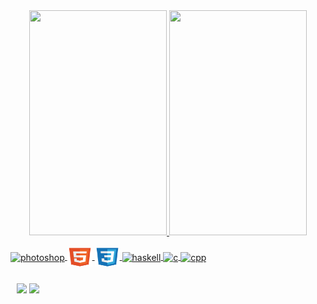 <div align="center">
  <a href="https://github.com/ThurFerreira">
  <img height="360px" width="220px" src="https://github-readme-stats.vercel.app/api?username=ThurFerreira&show_icons=true&theme=dark&include_all_commits=true&count_private=true"/>
  <img height="360px" width="220px" src="https://github-readme-stats.vercel.app/api/top-langs/?username=ThurFerreira&layout=compact&langs_count=7&theme=dark"/>
</div>
  
<div style="display: inline_block"><br>      
  <img align="center" alt="photoshop" height="30" width="40" src="https://cdn.jsdelivr.net/gh/devicons/devicon/icons/photoshop/photoshop-line.svg" />
  <img align="center" alt="HTML" height="30" width="40" src="https://raw.githubusercontent.com/devicons/devicon/master/icons/html5/html5-original.svg">
  <img align="center" alt="CSS" height="30" width="40" src="https://raw.githubusercontent.com/devicons/devicon/master/icons/css3/css3-original.svg">
  <img align="center" alt="haskell" height="30" width="40" src="https://cdn.jsdelivr.net/gh/devicons/devicon/icons/haskell/haskell-original.svg" />
  <img align="center" alt="c" height="30" width="40" src="https://cdn.jsdelivr.net/gh/devicons/devicon/icons/c/c-original.svg" />
  <img align="center" alt="cpp " height="30" width="40" src="https://cdn.jsdelivr.net/gh/devicons/devicon/icons/cplusplus/cplusplus-original.svg" />
</div>
  
<div>
  <div style=margin:10px><br>
  <a href="https://www.instagram.com/arthur.ark/" target="_blank"><img src="https://img.shields.io/badge/-Instagram-%23E4405F?style=for-the-badge&logo=instagram&logoColor=white" target="_blank"></a>
  <a href="https://www.linkedin.com/in/arthur-ferreira-9263a21b7/" target="_blank"><img src="https://img.shields.io/badge/-LinkedIn-%230077B5?style=for-the-badge&logo=linkedin&logoColor=white" target="_blank"></a>
 </div>
